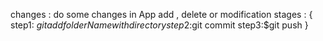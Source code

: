 changes :
 do some changes in App add , delete  or modification
stages : {
    step1: $git add   folderName with directory
    step2 :$git commit
    step3:$git push
}


